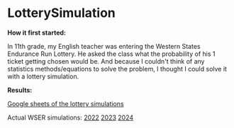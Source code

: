# LotterySimulation

<b>How it first started: <p></b>
  In 11th grade, my English teacher was entering the Western States Endurance Run Lottery. He asked the class what the probability of his 1 ticket getting chosen would be. And because I couldn't think of any statistics methods/equations to solve the problem, I thought I could solve it with a lottery simulation.
</p>
<p><b>Results:</b></p>
<p>
  
[Google sheets of the lottery simulations](https://docs.google.com/spreadsheets/d/1GBX95m4VYqz6NsJMMX0xKijTMVQd4r3G/edit?usp=sharing&ouid=104937579217652113613&rtpof=true&sd=true) </br>

Actual WSER simulations: 
[2022](https://www.wser.org/2021/12/02/2022-wser-lottery-numbers/)
[2023](https://www.wser.org/2022/12/02/2023-lottery-statistics/) 
[2024](https://www.wser.org/2023/11/30/2024-lottery-statistics/) 
</p>
